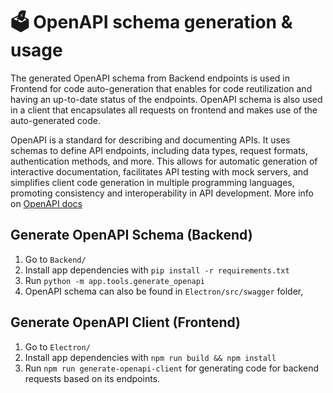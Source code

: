 # 🗳️ OpenAPI schema generation & usage

The generated OpenAPI schema from Backend endpoints is used in Frontend for code auto-generation that enables for code reutilization and having an up-to-date status of the endpoints. OpenAPI schema is also used in a client that encapsulates all requests on frontend and makes use of the auto-generated code.

OpenAPI is a standard for describing and documenting APIs. It uses schemas to define API endpoints, including data types, request formats, authentication methods, and more. This allows for automatic generation of interactive documentation, facilitates API testing with mock servers, and simplifies client code generation in multiple programming languages, promoting consistency and interoperability in API development. More info on [OpenAPI docs](https://swagger.io/specification/)

## Generate OpenAPI Schema (Backend)

1. Go to `Backend/`
2. Install app dependencies with `pip install -r requirements.txt`
3. Run `python -m app.tools.generate_openapi`
4. OpenAPI schema can also be found in `Electron/src/swagger` folder,

## Generate OpenAPI Client (Frontend)

1. Go to `Electron/`
2. Install app dependencies with `npm run build && npm install`
3. Run `npm run generate-openapi-client` for generating code for backend requests based on its endpoints.
